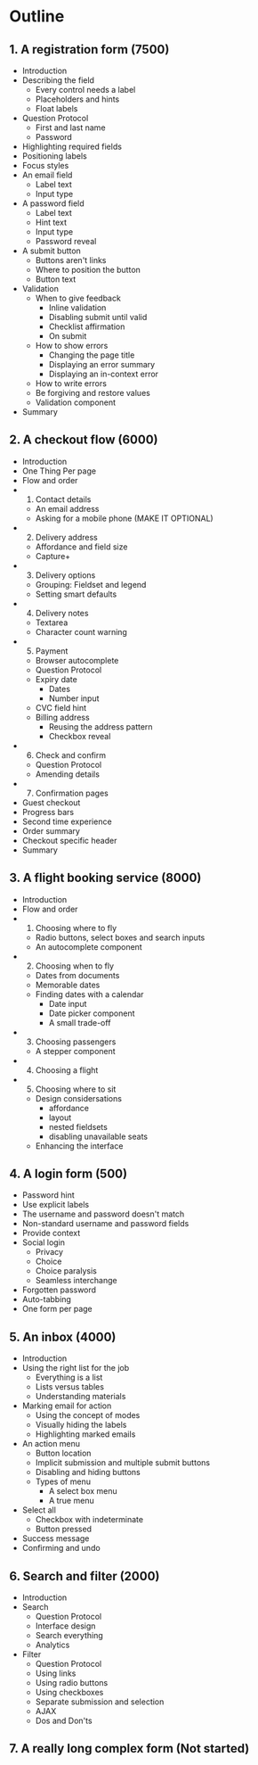 # Outline

## 1. A registration form (7500)

- Introduction
- Describing the field
	- Every control needs a label
	- Placeholders and hints
	- Float labels
- Question Protocol
	- First and last name
	- Password
- Highlighting required fields
- Positioning labels
- Focus styles
- An email field
	- Label text
	- Input type
- A password field
	- Label text
	- Hint text
	- Input type
	- Password reveal
- A submit button
	- Buttons aren't links
	- Where to position the button
	- Button text
- Validation
	- When to give feedback
		- Inline validation
		- Disabling submit until valid
		- Checklist affirmation
		- On submit
	- How to show errors
		- Changing the page title
		- Displaying an error summary
		- Displaying an in-context error
	- How to write errors
	- Be forgiving and restore values
	- Validation component
- Summary

## 2. A checkout flow (6000)

- Introduction
- One Thing Per page
- Flow and order
- 1. Contact details
	- An email address
	- Asking for a mobile phone (MAKE IT OPTIONAL)
- 2. Delivery address
	- Affordance and field size
	- Capture+
- 3. Delivery options
	- Grouping: Fieldset and legend
	- Setting smart defaults
- 4. Delivery notes
	- Textarea
	- Character count warning
- 5. Payment
	- Browser autocomplete
	- Question Protocol
	- Expiry date
		- Dates
		- Number input
	- CVC field hint
	- Billing address
		- Reusing the address pattern
		- Checkbox reveal
- 6. Check and confirm
	- Question Protocol
	- Amending details
- 7. Confirmation pages
- Guest checkout
- Progress bars
- Second time experience
- Order summary
- Checkout specific header
- Summary

## 3. A flight booking service (8000)

- Introduction
- Flow and order
- 1. Choosing where to fly
	- Radio buttons, select boxes and search inputs
	- An autocomplete component
- 2. Choosing when to fly
	- Dates from documents
	- Memorable dates
	- Finding dates with a calendar
		- Date input
		- Date picker component
		- A small trade-off
- 3. Choosing passengers
	- A stepper component
- 4. Choosing a flight
- 5. Choosing where to sit
	- Design considersations
		- affordance
		- layout
		- nested fieldsets
		- disabling unavailable seats
	- Enhancing the interface

## 4. A login form (500)

- Password hint
- Use explicit labels
- The username and password doesn't match
- Non-standard username and password fields
- Provide context
- Social login
	- Privacy
	- Choice
	- Choice paralysis
	- Seamless interchange
- Forgotten password
- Auto-tabbing
- One form per page

## 5. An inbox (4000)

- Introduction
- Using the right list for the job
	- Everything is a list
	- Lists versus tables
	- Understanding materials
- Marking email for action
	- Using the concept of modes
	- Visually hiding the labels
	- Highlighting marked emails
- An action menu
	- Button location
	- Implicit submission and multiple submit buttons
	- Disabling and hiding buttons
	- Types of menu
		- A select box menu
		- A true menu
- Select all
	- Checkbox with indeterminate
	- Button pressed
- Success message
- Confirming and undo

## 6. Search and filter (2000)

- Introduction
- Search
	- Question Protocol
	- Interface design
	- Search everything
	- Analytics
- Filter
	- Question Protocol
	- Using links
	- Using radio buttons
	- Using checkboxes
	- Separate submission and selection
	- AJAX
	- Dos and Don'ts

## 7. A really long complex form (Not started)
